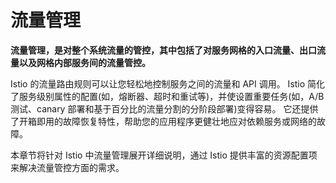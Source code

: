 # 流量管理

**流量管理，是对整个系统流量的管控，其中包括了对服务网格的入口流量、出口流量以及网格内部服务间的流量管控。**

Istio 的流量路由规则可以让您轻松地控制服务之间的流量和 API 调用。 Istio 简化了服务级别属性的配置(如，熔断器、超时和重试等)，并使设置重要任务(如，A/B 测试、canary 部署和基于百分比的流量分割的分阶段部署)变得容易。 它还提供了开箱即用的故障恢复特性，帮助您的应用程序更健壮地应对依赖服务或网络的故障。

本章节将针对 Istio 中流量管理展开详细说明，通过 Istio 提供丰富的资源配置项来解决流量管控方面的需求。
